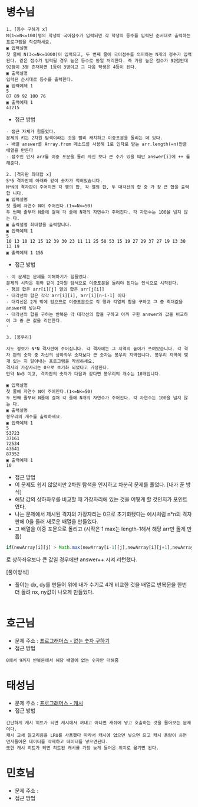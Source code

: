 # 병수님

```text
1. [등수 구하기 x]
N(1<=N<=100)명의 학생의 국어점수가 입력되면 각 학생의 등수를 입력된 순서대로 출력하는 프로그램을 작성하세요.
▣ 입력설명
첫 줄에 N(3<=N<=1000)이 입력되고, 두 번째 줄에 국어점수를 의미하는 N개의 정수가 입력 된다. 같은 점수가 입력될 경우 높은 등수로 동일 처리한다. 즉 가장 높은 점수가 92점인데 92점이 3명 존재하면 1등이 3명이고 그 다음 학생은 4등이 된다.
▣ 출력설명
입력된 순서대로 등수를 출력한다.
▣ 입력예제 1
5
87 89 92 100 76
▣ 출력예제 1
43215
```

-   접근 방법

```text
- 접근 자체가 힘들었다.
문제의 키는 2차원 탐색이라는 것을 빨리 캐치하고 이중포문을 돌리는 데 있다.
- 배열 answer를 Array.from 메소드를 사용해 1로 인자로 받는 arr.length(=n)만큼 배열을 만든다
- 점수인 인자 arr를 이중 포문을 돌려 자신 보다 큰 수가 있을 때만 answer[i]에 ++ 를 해준다.

```

```text
2. [격자판 최대합 x]
5*5 격자판에 아래롸 같이 숫자가 적혀있습니다.
N*N의 격자판이 주어지면 각 행의 합, 각 열의 합, 두 대각선의 합 중 가 장 큰 합을 출력합 니다.
▣ 입력설명
첫 줄에 자연수 N이 주어진다.(1<=N<=50)
두 번째 줄부터 N줄에 걸쳐 각 줄에 N개의 자연수가 주어진다. 각 자연수는 100을 넘지 않는 다.
▣ 출력설명 최대합을 출력합니다.
▣ 입력예제 1
5
10 13 10 12 15 12 39 30 23 11 11 25 50 53 15 19 27 29 37 27 19 13 30 13 19
▣ 출력예제 1 155
```

-   접근 방법

```text
- 이 문제는 문제를 이해하기가 힘들었다.
문제의 시작은 위와 같이 2차원 탐색으로 이중포문을 돌려야 된다는 인식으로 시작된다.
- 행의 합은 arr[i][j] 열의 합은 arr[j[i]]
- 대각선의 합은 각각 arr[i][i], arr[i][n-i-1] 이다
- 대각선은 2개 밖에 없으므로 이중포문으로 각 행과 각열의 합을 구하고 그 중 최대값을 answer에 넣는다
- 대각선의 합을 구하는 반복문 각 대각선의 합을 구하고 아까 구한 answer와 값을 비교하여 그 중 큰 값을 리턴한다.
-
```

```text
3. [봉우리]

지도 정보가 N*N 격자판에 주어집니다. 각 격자에는 그 지역의 높이가 쓰여있습니다. 각 격자 판의 숫자 중 자신의 상하좌우 숫자보다 큰 숫자는 봉우리 지역입니다. 봉우리 지역이 몇 개 있는 지 알아내는 프로그램을 작성하세요.
격자의 가장자리는 0으로 초기화 되었다고 가정한다.
만약 N=5 이고, 격자판의 숫자가 다음과 같다면 봉우리의 개수는 10개입니다.

▣ 입력설명
첫 줄에 자연수 N이 주어진다.(1<=N<=50)
두 번째 줄부터 N줄에 걸쳐 각 줄에 N개의 자연수가 주어진다. 각 자연수는 100을 넘지 않는 다.
▣ 출력설명
봉우리의 개수를 출력하세요.
▣ 입력예제 1
5
53723
37161
72534
43641
87352
▣ 출력예제 1
10
```

-   접근 방법
-   이 문제도 쉽지 않았지만 2차원 탐색을 인지하고 차분히 문제를 풀었다.
    [내가 푼 방식]
-   해당 값의 상하좌우를 비교할 때 가장자리에 있는 것을 어떻게 할 것인지가 포인트였다.
-   나는 문제에서 제시된 격자의 가장자리는 0으로 초기화됐다는 예시처럼 n\*n의 격자판에 0을 둘러 새로운 배열을 만들었다.
-   그 배열을 이중 포문으로 돌리고 (시작은 1 max는 length-1해서 해당 arr만 돌게 만듬)

```js
if(newArray[i][j] > Math.max(newArray[i-1][j],newArray[i][j+1],newArray[i+1][j],newArray[i][j-1])) {
```

로 상하좌우보다 큰 값일 경우에만 answer++ 시켜 리턴했다.

[풀이방식]

-   풀이는 dx, dy를 만들어 위에 내가 수기로 4개 비교한 것을 배열로 반복문을 한번 더 돌려 nx, ny값이 나오게 만들었다.

```text

```

# 호근님

-   문제 주소 : [프로그래머스 - 없는 숫자 구하기](https://programmers.co.kr/learn/courses/30/lessons/86051)
-   접근 방법

```
0에서 9까지 반복문에서 해당 배열에 없는 숫자만 더해줌
```

# 태성님

-   문제 주소 : [프로그래머스 - 캐시](https://programmers.co.kr/learn/courses/30/lessons/17680?language=python3)
-   접근 방법

```text
간단하게 캐시 히트가 되면 캐시에서 꺼내고 아니면 캐쉬에 넣고 호출하는 것을 물어보는 문제이다.
캐시 교체 알고리즘을 LRU를 사용했다 따라서 캐시에 없으면 넣으면 되고 캐시 용량이 차면 먼저들어온 데이터를 삭제하고 데이터를 넣으면된다.
또한 캐시 히트가 되면 히트된 캐시를 가장 늦게 들어온 위치로 옮기면 된다.
```

# 민호님

-   문제 주소 :
-   접근 방법

```text

```
